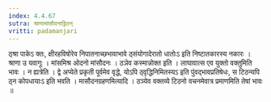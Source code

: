 ```yaml
---
index: 4.4.67
sutra: श्राणामांसौदनाट्टिठन्
vritti: padamanjari
---
```


 ठ्श्रा पाकेऽ क्तः, क्षीरहविषोरेव निपातनाच्छभावाभावे ठ्संयोगादेरातो धातोःऽ इति निष्टातकारस्य नकारः । श्राणा उ यवागूः । मांसमिश्र ओदनो मांसौदनः । ठञेव कस्मान्नोक्त इति । लाघावात्स एव युक्तो वक्तुमिति भावः । न ह्यत्रेति । द्वे अप्येते प्रकृती पूर्वमेव वृद्धे, योऽपि ठ्वृद्धिनिमितस्यऽ इति पुंवद्भावप्रतिषेधः, स टिठन्यपि ठ्न कोपधायाःऽ इति भवति । मासौदनग्रहणमित्यादि । ठञ्येव वक्तव्ये टिठनो वचनमेवात्र प्रमाणमिति तेषां भावः ॥